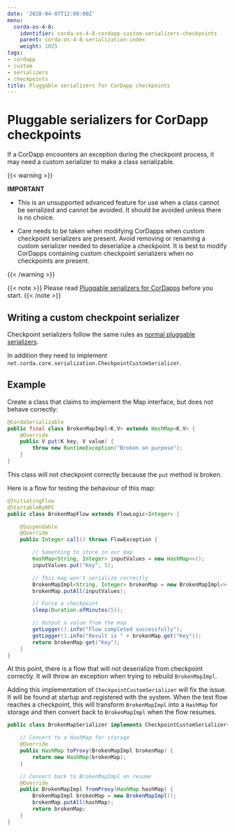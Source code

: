 ```yaml
---
date: '2020-04-07T12:00:00Z'
menu:
  corda-os-4-8:
    identifier: corda-os-4-8-cordapp-custom-serializers-checkpoints
    parent: corda-os-4-8-serialization-index
    weight: 1025
tags:
- cordapp
- custom
- serializers
- checkpoints
title: Pluggable serializers for CorDapp checkpoints
---
```



# Pluggable serializers for CorDapp checkpoints


If a CorDapp encounters an exception during the checkpoint process, it may need a custom serializer to make a class serializable.

{{< warning >}}

**IMPORTANT**

* This is an unsupported advanced feature for use when a class cannot be serialized and cannot be avoided. It should be avoided unless there is no choice.

* Care needs to be taken when modifying CorDapps when custom checkpoint serializers are present. Avoid removing or renaming a custom serializer needed to deserialize a checkpoint. It is best to modify CorDapps containing custom checkpoint serializers when no checkpoints are present.

{{< /warning >}}

{{< note >}}
Please read [Pluggable serializers for CorDapps](cordapp-custom-serializers.md) before you start.
{{< /note >}}


## Writing a custom checkpoint serializer

Checkpoint serializers follow the same rules as [normal pluggable serializers](cordapp-custom-serializers.md).

In addition they need to implement `net.corda.core.serialization.CheckpointCustomSerializer`.

## Example

Create a class that claims to implement the Map interface, but does not behave correctly:

```java
@CordaSerializable
public final class BrokenMapImpl<K,V> extends HashMap<K,V> {
    @Override
    public V put(K key, V value) {
        throw new RuntimeException("Broken on purpose");
    }
}
```

This class will not checkpoint correctly because the `put` method is broken.

Here is a flow for testing the behaviour of this map:

```java
@InitiatingFlow
@StartableByRPC
public class BrokenMapFlow extends FlowLogic<Integer> {

    @Suspendable
    @Override
    public Integer call() throws FlowException {

        // Something to store in our map
        HashMap<String, Integer> inputValues = new HashMap<>();
        inputValues.put("Key", 5);

        // This map won't serialize correctly
        BrokenMapImpl<String, Integer> brokenMap = new BrokenMapImpl<>();
        brokenMap.putAll(inputValues);

        // Force a checkpoint
        sleep(Duration.ofMinutes(5));

        // Output a value from the map
        getLogger().info("Flow completed successfully");
        getLogger().info("Result is " + brokenMap.get("Key"));
        return brokenMap.get("Key");
    }
}
```

At this point, there is a flow that will not deserialize from checkpoint correctly. It will throw an exception when trying to rebuild `BrokenMapImpl`.

Adding this implementation of `CheckpointCustomSerializer` will fix the issue. It will be found at startup and registered with the system. When the test flow reaches a checkpoint, this will transform `BrokenMapImpl` into a `HashMap` for storage and then convert back to `BrokenMapImpl` when the flow resumes.

```java
public class BrokenMapSerializer implements CheckpointCustomSerializer<BrokenMapImpl, HashMap> {

    // Convert to a HashMap for storage
    @Override
    public HashMap toProxy(BrokenMapImpl brokenMap) {
        return new HashMap(brokenMap);
    }

    // Convert back to BrokenMapImpl on resume
    @Override
    public BrokenMapImpl fromProxy(HashMap hashMap) {
        BrokenMapImpl brokenMap = new BrokenMapImpl();
        brokenMap.putAll(hashMap);
        return brokenMap;
    }
}
```
